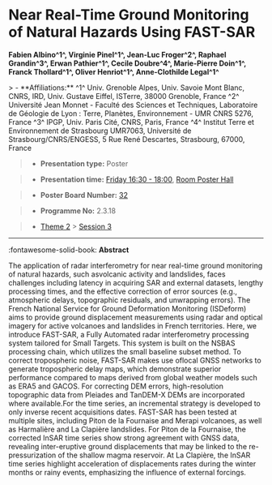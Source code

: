 # Near Real-Time Ground Monitoring of Natural Hazards Using FAST-SAR

**Fabien Albino^1^, Virginie Pinel^1^, Jean-Luc Froger^2^, Raphael Grandin^3^, Erwan Pathier^1^, Cecile Doubre^4^, Marie-Pierre Doin^1^, Franck Thollard^1^, Oliver Henriot^1^, Anne-Clothilde Legal^1^**

<!-- more -->> - **Affiliations:** ^1^ Univ. Grenoble Alpes, Univ. Savoie Mont Blanc, CNRS, IRD, Univ. Gustave Eiffel, ISTerre, 38000 Grenoble, France ^2^ Université Jean Monnet - Faculté des Sciences et Techniques, Laboratoire de Géologie de Lyon : Terre, Planètes, Environnement - UMR CNRS 5276, France ^3^ IPGP, Univ. Paris Cité, CNRS, Paris, France ^4^ Institut Terre et Environnement de Strasbourg UMR7063, Université de Strasbourg/CNRS/ENGESS, 5 Rue René Descartes, Strasbourg, 67000, France

> - **Presentation type:** Poster

> - **Presentation time:** [Friday 16:30 - 18:00](../sessions_comparison.md#__tabbed_4_6), [Room Poster Hall](../maps_venue.md#__tabbed_1_1)

> - **Poster Board Number:** [32](../map_poster_boards.md#friday)

> - **Programme No:** 2.3.18

> - [Theme 2](../theme2.md) > [Session 3](../sessions/session-2-3.md)

--- 

:fontawesome-solid-book: **Abstract**

The application of radar interferometry for near real-time ground monitoring of natural hazards, such asvolcanic activity and landslides, faces challenges including latency in acquiring SAR and external datasets, lengthy processing times, and the effective correction of error sources (e.g., atmospheric delays, topographic residuals, and unwrapping errors). The French National Service for Ground Deformation Monitoring (ISDeform) aims to provide ground displacement measurements using radar and optical imagery for active volcanoes and landslides in French territories. Here, we introduce FAST-SAR, a Fully Automated radar interferometry processing system tailored for Small Targets. This system is built on the NSBAS processing chain, which utilizes the small baseline subset method. To correct tropospheric noise, FAST-SAR makes use oflocal GNSS networks to generate tropospheric delay maps, which demonstrate superior performance compared to maps derived from global weather models such as ERA5 and GACOS. For correcting DEM errors, high-resolution topographic data from Pleiades and TanDEM-X DEMs are incorporated where available.For the time series, an incremental strategy is developed to only inverse recent acquisitions dates. FAST-SAR has been tested at multiple sites, including Piton de la Fournaise and Merapi volcanoes, as well as Harmalière and La Clapière landslides. For Piton de la Fournaise, the corrected InSAR time series show strong agreement with GNSS data, revealing inter-eruptive ground displacements that may be linked to the re-pressurization of the shallow magma reservoir. At La Clapière, the InSAR time series highlight acceleration of displacements rates during the winter months or rainy events, emphasizing the influence of external forcings.

